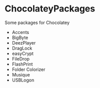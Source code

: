 # ChocolateyPackages
Some packages for Chocolatey

- Accents
- BigByte
- DeezPlayer
- DragLock
- easyCrypt
- FileDrop
- FlashPrint
- Folder Colorizer
- Musique
- USBLogon
